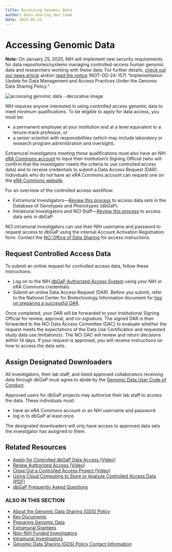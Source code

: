 ```yaml
---
title: Accessing Genomic Data
author: data sharing dev team
date: 2025-05-21
---
```



# Accessing Genomic Data

**Note:** On January 25, 2025, NIH will implement new security requirements for data repositories/systems managing controlled-access human genomic data and researchers working with these data. For further details, [check out our news article](https://datascience.cancer.gov/news-events/news/updates-nih-genomic-data-sharing-policy) and/or [read the notice](https://grants.nih.gov/grants/guide/notice-files/NOT-OD-24-157.html) (NOT-OD-24-157) “Implementation Update for Data Management and Access Practices Under the Genomic Data Sharing Policy.”

![accessing genomic data - decorative image](https://datascience.cancer.gov/sites/default/files/inline-images/shutterstock_734633044%20(1).png)

NIH requires anyone interested in using controlled access genomic data to meet minimum qualifications. To be eligible to apply for data access, you must be:

- a permanent employee at your institution and at a level equivalent to a tenure-track professor, or
- a senior scientist with responsibilities (which may include laboratory or research program administration and oversight).

Extramural investigators meeting these qualifications must also have an NIH [eRA Commons account](https://www.era.nih.gov/register-accounts/register-in-era-commons.htm) to input their Institution’s Signing Official (who will confirm that the investigator meets the criteria to use controlled access data) and to receive credentials to submit a Data Access Request (DAR). Individuals who do not have an eRA Commons account can request one on the [eRA Commons website](https://www.era.nih.gov/eracommons-timeline.htm).

For an overview of the controlled access workflow:

- Extramural Investigators—[Review this process](https://sharing.nih.gov/sites/default/files/flmngr/Flyer_dbGaP_Access.pdf) to access data sets in the Database of Genotypes and Phenotypes (dbGaP).
- Intramural Investigators and NCI Staff—[Review this process](https://service.cancer.gov/dbgap-aa) to access data sets in dbGaP.

NCI intramural investigators can use their NIH username and password to request access to dbGaP using the internal Account Activation Registration form. Contact the [NCI Office of Data Sharing](mailto:nciofficeofdatasharing@mail.nih.gov) for access instructions.

## Request Controlled Access Data

To submit an online request for controlled access data, follow these instructions:

- Log on to the NIH [dbGaP Authorized Access System](https://dbgap.ncbi.nlm.nih.gov/aa/wga.cgi?page=login) using your NIH or eRA Commons credentials.
- Submit an online Data Access Request (DAR). Before you submit, refer to the National Center for Biotechnology Information document for [tips on preparing a successful DAR](https://www.ncbi.nlm.nih.gov/projects/gap/cgi-bin/GetPdf.cgi?document_name=GeneralAAInstructions.pdf).

Once completed, your DAR will be forwarded to your Institutional Signing Official for review, approval, and co-signature. The signed DAR is then forwarded to the NCI Data Access Committee (DAC) to evaluate whether the request meets the expectations of the Data Use Certification and requested study data use limitation(s). The NCI DAC will review and return decisions within 14 days. If your request is approved, you will receive instructions on how to access the data sets.

## Assign Designated Downloaders

All investigators, their lab staff, and listed approved collaborators receiving data through dbGaP must agree to abide by the [Genomic Data User Code of Conduct](https://osp.od.nih.gov/wp-content/uploads/Genomic_Data_User_Code_of_Conduct.pdf).

Approved users for dbGaP projects may authorize their lab staff to access the data. These individuals must:

- have an eRA Commons account or an NIH username and password.
- log in to dbGaP at least once.

The designated downloaders will only have access to approved data sets the investigator has assigned to them.

## Related Resources

- [Apply for Controlled dbGaP Data Access (Video)](https://youtu.be/m0xp_cCO7kA "(opens in a new window)")
- [Renew Authorized Access (Video)](https://youtu.be/PG9D5mUouXg "(opens in a new window)")
- [Close Out a Controlled Access Project (Video)](https://youtu.be/i85gl937ZPA "(opens in a new window)")
- [Using Cloud Computing to Store or Analyze Controlled Access Data (PDF)](https://osp.od.nih.gov/wp-content/uploads/2023/01/NIH_Position_Statement_on_Cloud_Computing.pdf)
- [dbGaP Frequently Asked Questions](https://www.ncbi.nlm.nih.gov/books/NBK99225/)




### ALSO IN THIS SECTION

- [About the Genomic Data Sharing (GDS) Policy](/data-sharing/genomic-data-sharing/about-the-genomic-data-sharing-policy)
- [Key Documents](/data-sharing/genomic-data-sharing/key-documents)
- [Preparing Genomic Data](/data-sharing/genomic-data-sharing/preparing-data)
- [Extramural Grantees](/data-sharing/genomic-data-sharing/extramural-grantees)
- [Non-NIH Funded Investigators](/data-sharing/genomic-data-sharing/non-nih-investigators)
- [Intramural Investigators](/data-sharing/genomic-data-sharing/intramural-investigators)
- [Genomic Data Sharing (GDS) Policy Contact Information](/data-sharing/genomic-data-sharing/genomic-data-sharing-policy-contact)
